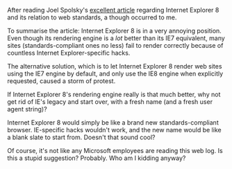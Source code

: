 After reading Joel Spolsky's [excellent article](http://www.joelonsoftware.com/items/2008/03/17.html) regarding Internet Explorer 8 and its relation to web standards, a though occurred to me.

To summarise the article: Internet Explorer 8 is in a very annoying position. Even though its rendering engine is a _lot_ better than its IE7 equivalent, many sites (standards-compliant ones no less) fail to render correctly because of countless Internet Explorer-specific hacks.

The alternative solution, which is to let Internet Explorer 8 render web sites using the IE7 engine by default, and only use the IE8 engine when explicitly requested, caused a storm of protest.

If Internet Explorer 8's rendering engine really is that much better, why not get rid of IE's legacy and start over, with a fresh name (and a fresh user agent string)?

Internet Explorer 8 would simply be like a brand new standards-compliant browser. IE-specific hacks wouldn't work, and the new name would be like a blank slate to start from. Doesn't that sound cool?

Of course, it's not like any Microsoft employees are reading this web log. Is this a stupid suggestion? Probably. Who am I kidding anyway? 
